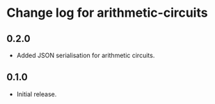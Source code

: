 # Change log for arithmetic-circuits

## 0.2.0

* Added JSON serialisation for arithmetic circuits.

## 0.1.0

* Initial release.
